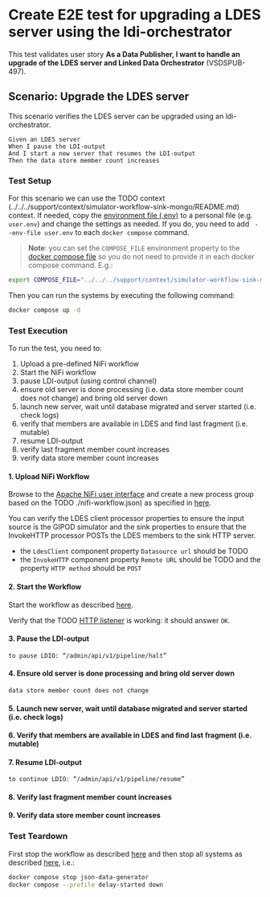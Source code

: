 # Create E2E test for upgrading a LDES server using the ldi-orchestrator
This test validates user story **As a Data Publisher, I want to handle an upgrade of the LDES server and Linked Data Orchestrator** (VSDSPUB-497).

## Scenario: Upgrade the LDES server
This scenario verifies the LDES server can be upgraded using an ldi-orchestrator.
```gherkin
Given an LDES server
When I pause the LDI-output
And I start a new server that resumes the LDI-output
Then the data store member count increases
```

### Test Setup
For this scenario we can use the TODO context (../../../support/context/simulator-workflow-sink-mongo/README.md) context. If needed, copy the [environment file (.env)](./.env) to a personal file (e.g. `user.env`) and change the settings as needed. If you do, you need to add ` --env-file user.env` to each `docker compose` command.

> **Note**: you can set the `COMPOSE_FILE` environment property to the [docker compose file](../../../support/context/simulator-workflow-sink-mongo/docker-compose.yml) so you do not need to provide it in each docker compose command. E.g.:
```bash
export COMPOSE_FILE="../../../support/context/simulator-workflow-sink-mongo/docker-compose.yml"
```

Then you can run the systems by executing the following command:
```bash
docker compose up -d
```

### Test Execution
To run the test, you need to:
1. Upload a pre-defined NiFi workflow
2. Start the NiFi workflow
1. pause LDI-output (using control channel)
2. ensure old server is done processing (i.e. data store member count does not change) and bring old server down
3. launch new server, wait until database migrated and server started (i.e. check logs)
4. verify that members are available in LDES and find last fragment (i.e. mutable)
5. resume LDI-output
6. verify last fragment member count increases
7. verify data store member count increases

#### 1. Upload NiFi Workflow
Browse to the [Apache NiFi user interface](https://localhost:8443/nifi) and create a new process group based on the TODO ./nifi-workflow.json) as specified in [here](../../../support/context/workflow/README.md#creating-a-workflow).

You can verify the LDES client processor properties to ensure the input source is the GIPOD simulator and the sink properties to ensure that the InvokeHTTP processor POSTs the LDES members to the sink HTTP server.
* the `LdesClient` component property `Datasource url` should be TODO
* the `InvokeHTTP` component property `Remote URL` should be TODO and the property `HTTP method` should be `POST`

#### 2. Start the Workflow
Start the workflow as described [here](../../../support/context/workflow/README.md#starting-a-workflow).

Verify that the TODO [HTTP listener](http://localhost:9012/grar/addresses/healthcheck) is working: it should answer `OK`.

#### 3. Pause the LDI-output 
```
to pause LDIO: “/admin/api/v1/pipeline/halt”
```

#### 4. Ensure old server is done processing and bring old server down
```
data store member count does not change
```

#### 5. Launch new server, wait until database migrated and server started (i.e. check logs)
#### 6. Verify that members are available in LDES and find last fragment (i.e. mutable)
#### 7. Resume LDI-output
```
to continue LDIO: “/admin/api/v1/pipeline/resume”
```

#### 8. Verify last fragment member count increases
#### 9. Verify data store member count increases



### Test Teardown
First stop the workflow as described [here](../../../support/context/workflow/README.md#stopping-a-workflow) and then stop all systems as described [here](../../../support/context/simulator-workflow-sink-mongo/README.md#stop-the-systems), i.e.:
```bash
docker compose stop json-data-generator
docker compose --profile delay-started down
```
